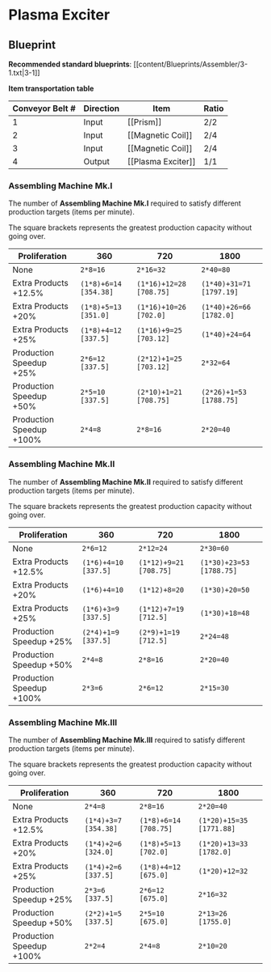 # Plasma Exciter

## Blueprint

**Recommended standard blueprints**: [[content/Blueprints/Assembler/3-1.txt|3-1]]

**Item transportation table**

| Conveyor Belt # | Direction | Item               | Ratio |
| --------------- | --------- | ------------------ | ----- |
| 1               | Input     | [[Prism]]          | 2/2   |
| 2               | Input     | [[Magnetic Coil]]  | 2/4   |
| 3               | Input     | [[Magnetic Coil]]  | 2/4   |
| 4               | Output    | [[Plasma Exciter]] | 1/1   |

### Assembling Machine Mk.I

The number of **Assembling Machine Mk.I** required to satisfy different production targets (items per minute).

The square brackets represents the greatest production capacity without going over.

| Proliferation            | 360                   | 720                     | 1800                     |
| ------------------------ | --------------------- | ----------------------- | ------------------------ |
| None                     | `2*8=16`              | `2*16=32`               | `2*40=80`                |
| Extra Products +12.5%    | `(1*8)+6=14 [354.38]` | `(1*16)+12=28 [708.75]` | `(1*40)+31=71 [1797.19]` |
| Extra Products +20%      | `(1*8)+5=13 [351.0]`  | `(1*16)+10=26 [702.0]`  | `(1*40)+26=66 [1782.0]`  |
| Extra Products +25%      | `(1*8)+4=12 [337.5]`  | `(1*16)+9=25 [703.12]`  | `(1*40)+24=64`           |
| Production Speedup +25%  | `2*6=12 [337.5]`      | `(2*12)+1=25 [703.12]`  | `2*32=64`                |
| Production Speedup +50%  | `2*5=10 [337.5]`      | `(2*10)+1=21 [708.75]`  | `(2*26)+1=53 [1788.75]`  |
| Production Speedup +100% | `2*4=8`               | `2*8=16`                | `2*20=40`                |

### Assembling Machine Mk.II

The number of **Assembling Machine Mk.II** required to satisfy different production targets (items per minute).

The square brackets represents the greatest production capacity without going over.

| Proliferation            | 360                  | 720                    | 1800                     |
| ------------------------ | -------------------- | ---------------------- | ------------------------ |
| None                     | `2*6=12`             | `2*12=24`              | `2*30=60`                |
| Extra Products +12.5%    | `(1*6)+4=10 [337.5]` | `(1*12)+9=21 [708.75]` | `(1*30)+23=53 [1788.75]` |
| Extra Products +20%      | `(1*6)+4=10`         | `(1*12)+8=20`          | `(1*30)+20=50`           |
| Extra Products +25%      | `(1*6)+3=9 [337.5]`  | `(1*12)+7=19 [712.5]`  | `(1*30)+18=48`           |
| Production Speedup +25%  | `(2*4)+1=9 [337.5]`  | `(2*9)+1=19 [712.5]`   | `2*24=48`                |
| Production Speedup +50%  | `2*4=8`              | `2*8=16`               | `2*20=40`                |
| Production Speedup +100% | `2*3=6`              | `2*6=12`               | `2*15=30`                |

### Assembling Machine Mk.III

The number of **Assembling Machine Mk.III** required to satisfy different production targets (items per minute).

The square brackets represents the greatest production capacity without going over.

| Proliferation            | 360                  | 720                   | 1800                     |
| ------------------------ | -------------------- | --------------------- | ------------------------ |
| None                     | `2*4=8`              | `2*8=16`              | `2*20=40`                |
| Extra Products +12.5%    | `(1*4)+3=7 [354.38]` | `(1*8)+6=14 [708.75]` | `(1*20)+15=35 [1771.88]` |
| Extra Products +20%      | `(1*4)+2=6 [324.0]`  | `(1*8)+5=13 [702.0]`  | `(1*20)+13=33 [1782.0]`  |
| Extra Products +25%      | `(1*4)+2=6 [337.5]`  | `(1*8)+4=12 [675.0]`  | `(1*20)+12=32`           |
| Production Speedup +25%  | `2*3=6 [337.5]`      | `2*6=12 [675.0]`      | `2*16=32`                |
| Production Speedup +50%  | `(2*2)+1=5 [337.5]`  | `2*5=10 [675.0]`      | `2*13=26 [1755.0]`       |
| Production Speedup +100% | `2*2=4`              | `2*4=8`               | `2*10=20`                |
